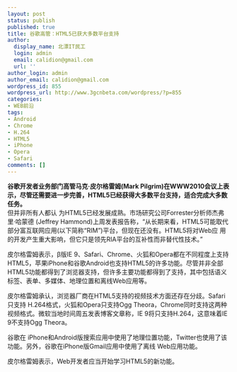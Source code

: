 ```yaml
---
layout: post
status: publish
published: true
title: 谷歌高管：HTML5已获大多数平台支持
author:
  display_name: 北漂IT民工
  login: admin
  email: calidion@gmail.com
  url: ''
author_login: admin
author_email: calidion@gmail.com
wordpress_id: 855
wordpress_url: http://www.3gcnbeta.com/wordpress/?p=855
categories:
- WEB前沿
tags:
- Android
- Chrome
- H.264
- HTML5
- iPhone
- Opera
- Safari
comments: []
---
```

<p><strong>谷歌开发者业务部门高管马克&middot;皮尔格雷姆(Mark Pilgrim)在WWW2010会议上表示，尽管还需要进一步完善，HTML5已经获得大多数平台支持，适合完成大多数任务。</strong><br />
但并非所有人都认 为HTML5已经发展成熟。市场研究公司Forrester分析师杰弗里&middot;哈蒙德 (Jeffrey Hammond)上周发表报告称，&ldquo;从长期来看，HTML5可能取代部分富互联网应用(以下简称&ldquo;RIM&rdquo;)平台，但现在还没有。HTML5将对Web应 用的开发产生重大影响，但它只是领先RIA平台的互补性而非替代性技术。&rdquo;</p>
<p>皮尔格雷姆表示，&beta;版IE 9、Safari、Chrome、火狐和Opera都在不同程度上支持HTML5，苹果iPhone和谷歌Android也支持HTML5的许多功能。尽管并非全部HTML5功能都得到了浏览器支持，但许多主要功能都得到了支持，其中包括语义标签、表单、多媒体、地理位置和离线Web应用等。</p>
<p>皮尔格雷姆承认，浏览器厂商在HTML5支持的视频技术方面还存在分歧。Safari只支持 H.264格式，火狐和Opera只支持Ogg Theora，Chrome同时支持这两种视频格式。微软当地时间周五发表博客文章称，IE 9将只支持H.264，这意味着IE 9不支持Ogg Theora。</p>
<p>谷歌在 iPhone和Android版搜索应用中使用了地理位置功能，Twitter也使用了该功能。另外，谷歌在iPhone版Gmail应用中使用了离线 Web应用功能。</p>
<p>皮尔格雷姆表示，Web开发者应当开始学习HTML5的新功能。</p>
